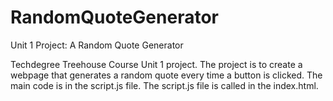 # RandomQuoteGenerator
Unit 1 Project: A Random Quote Generator

Techdegree Treehouse Course Unit 1 project. The project is to create a webpage that generates a random quote every time a button is clicked. 
The main code is in the script.js file. The script.js file is called in the index.html.
